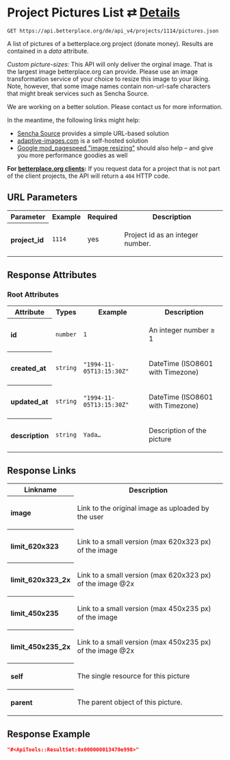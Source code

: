 
# Project Pictures List ⇄ [Details](project_picture_details.md)

```Cirru
GET https://api.betterplace.org/de/api_v4/projects/1114/pictures.json
```

A list of pictures of a betterplace.org project (donate money).
Results are contained in a *data* attribute.

*Custom picture-sizes:* This API will only deliver the orginal image.
That is the largest image betterplace.org can provide.
Please use an image transformation service of your choice to resize this
image to your liking. Note, however, that some image names contain
non-url-safe characters that might break services such as Sencha Source.

We are working on a better solution. Please contact us for more information.

In the meantime, the following links might help:

* [Sencha Source](http://docs.sencha.io/current/index.html#!/guide/src) provides a simple URL-based solution
* [adaptive-images.com](http://adaptive-images.com/) is a self-hosted solution
* [Google mod_pagespeed "image resizing"](https://developers.google.com/speed/docs/mod_pagespeed/filter-image-optimize)
  should also help – and give you more performance goodies as well

**For [betterplace.org clients](../README.md#client-api):**
If you request data for a project that is not part of the client
projects, the API will return a `404` HTTP code.


## URL Parameters

<table>
  <tr>
    <th>Parameter</th>
    <th>Example</th>
    <th>Required</th>
    <th>Description</th>
  </tr>
  <tr>
    <th align="left">project_id</th>
    <td><code>1114</code></td>
    <td>yes</td>
<td>

Project id as an integer number.

</td>
  </tr>
</table>


## Response Attributes


### Root Attributes

  <table>
    <tr>
      <th>Attribute</th>
      <th>Types</th>
      <th>Example</th>
      <th>Description</th>
    </tr>
    <tr>
      <th align="left">id</th>
      <td><code>number</code></td>
      <td><code>1</code></td>
<td>

An integer number ≥ 1

</td>
    </tr>
    <tr>
      <th align="left">created_at</th>
      <td><code>string</code></td>
      <td><code>"1994-11-05T13:15:30Z"</code></td>
<td>

DateTime (ISO8601 with Timezone)

</td>
    </tr>
    <tr>
      <th align="left">updated_at</th>
      <td><code>string</code></td>
      <td><code>"1994-11-05T13:15:30Z"</code></td>
<td>

DateTime (ISO8601 with Timezone)

</td>
    </tr>
    <tr>
      <th align="left">description</th>
      <td><code>string</code></td>
      <td><code>Yada…</code></td>
<td>

Description of the picture

</td>
    </tr>
  </table>
</table>

## Response Links

<table>
  <tr>
    <th>Linkname</th>
    <th>Description</th>
  </tr>
    <tr>
<th align="left">

image

</th>
<td>

Link to the original image as uploaded by the user

</td>
    </tr>
    <tr>
<th align="left">

limit_620x323

</th>
<td>

Link to a small version (max 620x323 px) of the image

</td>
    </tr>
    <tr>
<th align="left">

limit_620x323_2x

</th>
<td>

Link to a small version (max 620x323 px) of the image @2x

</td>
    </tr>
    <tr>
<th align="left">

limit_450x235

</th>
<td>

Link to a small version (max 450x235 px) of the image

</td>
    </tr>
    <tr>
<th align="left">

limit_450x235_2x

</th>
<td>

Link to a small version (max 450x235 px) of the image @2x

</td>
    </tr>
    <tr>
<th align="left">

self

</th>
<td>

The single resource for this picture

</td>
    </tr>
    <tr>
<th align="left">

parent

</th>
<td>

The parent object of this picture.

</td>
    </tr>
</table>

## Response Example

```json
"#<ApiTools::ResultSet:0x000000013470e998>"
```

